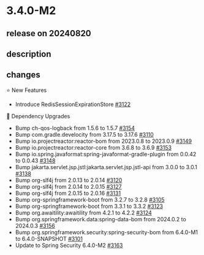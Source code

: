 # 3.4.0-M2

## release on 20240820

## description

## changes

⭐ New Features

* Introduce RedisSessionExpirationStore <a href="https://github.com/spring-projects/spring-session/pull/3122" data-hovercard-type="pull_request" data-hovercard-url="/spring-projects/spring-session/pull/3122/hovercard">#3122</a>

🔨 Dependency Upgrades

* Bump ch-qos-logback from 1.5.6 to 1.5.7 <a href="https://github.com/spring-projects/spring-session/pull/3154" data-hovercard-type="pull_request" data-hovercard-url="/spring-projects/spring-session/pull/3154/hovercard">#3154</a>
* Bump com.gradle.develocity from 3.17.5 to 3.17.6 <a href="https://github.com/spring-projects/spring-session/pull/3110" data-hovercard-type="pull_request" data-hovercard-url="/spring-projects/spring-session/pull/3110/hovercard">#3110</a>
* Bump io.projectreactor:reactor-bom from 2023.0.8 to 2023.0.9 <a href="https://github.com/spring-projects/spring-session/pull/3149" data-hovercard-type="pull_request" data-hovercard-url="/spring-projects/spring-session/pull/3149/hovercard">#3149</a>
* Bump io.projectreactor:reactor-core from 3.6.8 to 3.6.9 <a href="https://github.com/spring-projects/spring-session/pull/3153" data-hovercard-type="pull_request" data-hovercard-url="/spring-projects/spring-session/pull/3153/hovercard">#3153</a>
* Bump io.spring.javaformat:spring-javaformat-gradle-plugin from 0.0.42 to 0.0.43 <a href="https://github.com/spring-projects/spring-session/pull/3148" data-hovercard-type="pull_request" data-hovercard-url="/spring-projects/spring-session/pull/3148/hovercard">#3148</a>
* Bump jakarta.servlet.jsp.jstl:jakarta.servlet.jsp.jstl-api from 3.0.0 to 3.0.1 <a href="https://github.com/spring-projects/spring-session/pull/3138" data-hovercard-type="pull_request" data-hovercard-url="/spring-projects/spring-session/pull/3138/hovercard">#3138</a>
* Bump org-slf4j from 2.0.13 to 2.0.14 <a href="https://github.com/spring-projects/spring-session/pull/3120" data-hovercard-type="pull_request" data-hovercard-url="/spring-projects/spring-session/pull/3120/hovercard">#3120</a>
* Bump org-slf4j from 2.0.14 to 2.0.15 <a href="https://github.com/spring-projects/spring-session/pull/3127" data-hovercard-type="pull_request" data-hovercard-url="/spring-projects/spring-session/pull/3127/hovercard">#3127</a>
* Bump org-slf4j from 2.0.15 to 2.0.16 <a href="https://github.com/spring-projects/spring-session/pull/3131" data-hovercard-type="pull_request" data-hovercard-url="/spring-projects/spring-session/pull/3131/hovercard">#3131</a>
* Bump org-springframework-boot from 3.2.7 to 3.2.8 <a href="https://github.com/spring-projects/spring-session/pull/3105" data-hovercard-type="pull_request" data-hovercard-url="/spring-projects/spring-session/pull/3105/hovercard">#3105</a>
* Bump org-springframework-boot from 3.3.1 to 3.3.2 <a href="https://github.com/spring-projects/spring-session/pull/3123" data-hovercard-type="pull_request" data-hovercard-url="/spring-projects/spring-session/pull/3123/hovercard">#3123</a>
* Bump org.awaitility:awaitility from 4.2.1 to 4.2.2 <a href="https://github.com/spring-projects/spring-session/pull/3124" data-hovercard-type="pull_request" data-hovercard-url="/spring-projects/spring-session/pull/3124/hovercard">#3124</a>
* Bump org.springframework.data:spring-data-bom from 2024.0.2 to 2024.0.3 <a href="https://github.com/spring-projects/spring-session/pull/3156" data-hovercard-type="pull_request" data-hovercard-url="/spring-projects/spring-session/pull/3156/hovercard">#3156</a>
* Bump org.springframework.security:spring-security-bom from 6.4.0-M1 to 6.4.0-SNAPSHOT <a href="https://github.com/spring-projects/spring-session/pull/3101" data-hovercard-type="pull_request" data-hovercard-url="/spring-projects/spring-session/pull/3101/hovercard">#3101</a>
* Update to Spring Security 6.4.0-M2 <a href="https://github.com/spring-projects/spring-session/issues/3163" data-hovercard-type="issue" data-hovercard-url="/spring-projects/spring-session/issues/3163/hovercard">#3163</a>

